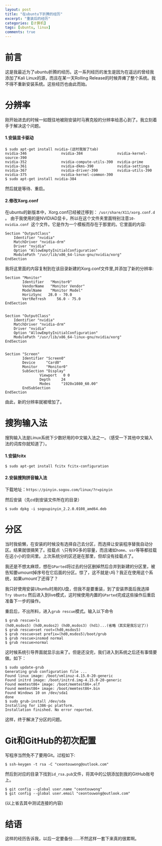 ```yaml
---
layout: post
title: "在ubuntu下折腾的经历"
excerpt: "重装后的经历"
categories: [计算机]
tags: [ubuntu, linux]
comments: true
---
```

# 前言
这是我最近为了ubuntu折腾的经历。这一系列经历的发生是因为在遥远的曾经我添加了Kali Linux的源，而且在某一天Rolling Release的时候弄瘫了整个系统。我不得不重新安装系统。这些经历也由此而始。

# 分辨率
刚开始进去的时候一如既往地被刚安装时马赛克般的分辨率给恶心到了。我立刻着手于解决这个问题。
#### 1.安装显卡驱动
```
$ sudo apt-get install nvidia-(这时我按了tab)
nvidia-346                nvidia-384                nvidia-kernel-source-390
nvidia-352                nvidia-compute-utils-390  nvidia-prime
nvidia-361                nvidia-dkms-390           nvidia-settings
nvidia-367                nvidia-driver-390         nvidia-utils-390
nvidia-375                nvidia-kernel-common-390  
$ sudo apt-get install nvidia-384
```
然后就是等待、重启。
#### 2.修改Xorg.conf
在ubuntu的新版本中，Xorg.conf已经被迁移到：
```/usr/share/X11/xorg.conf.d ```。
由于我使用的是NVIDIAD显卡，所以在这个文件夹里面特别注意```10-nvidia.conf ```这个文件。它是作为一个模板而存在于那里的。它里面的内容:
```
Section "OutputClass"
    Identifier "nvidia"
    MatchDriver "nvidia-drm"
    Driver "nvidia"
    Option "AllowEmptyInitialConfiguration"
    ModulePath "/usr/lib/x86_64-linux-gnu/nvidia/xorg"
EndSection
```
我将这里面的内容复制到在该目录新建的Xorg.conf文件里,并添加了新的分辨率:
```
Section "Monitor"
        Identifier   "Monitor0"
        VendorName   "Monitor Vendor"
        ModelName    "Monitor Model"
        HorizSync   28.0 - 70.0
        VertRefresh     56.0 - 75.0
EndSection


Section "OutputClass"
    Identifier "nvidia"
    MatchDriver "nvidia-drm"
    Driver "nvidia"
    Option "AllowEmptyInitialConfiguration"
    ModulePath "/usr/lib/x86_64-linux-gnu/nvidia/xorg"
EndSection


Section "Screen"
        Identifier "Screen0"
        Device     "Card0"
        Monitor    "Monitor0"
        SubSection "Display"
                Viewport   0 0
                Depth     24
                Modes     "1920x1080_60.00"
        EndSubSection
EndSection
```
由此，新的分辨率就被增加了。

# 搜狗输入法
搜狗输入法是Linux系统下少数好用的中文输入法之一。（感受一下其他中文输入法的词库你就知道了）。
#### 1.安装fcitx
```
$ sudo apt-get install fcitx fcitx-configuration
```
#### 2.安装搜狗拼音输入法
下载地址：```https://pinyin.sogou.com/linux/?r=pinyin ```

然后安装（先cd到安装文件所在的目录）
```
$ sudo dpkg -i sogoupinyin_2.2.0.0108_amd64.deb
```

# 分区
当时我偷懒，在安装的时候没有选择自己去分区，而选择让安装程序替我自动分区。结果就很搞笑了。挂载点``` \```只有9G多的容量，而且诸如```home```、```usr```等等都挂载在这小小的空间里。上次系统分的区还是在那里，但却没有挂载点了。

我还是不想太麻烦，想在```GParted```将过去的分区删掉然后合并到新建的分区里，被告知要umount掉序号在它后面的分区。惊了，这不就是```\```吗？我正在使用这个系统，如果umount了还得了？

我只好使用安装Ubuntu时用的U盘，但我不是要重装，到了安装界面后我选择``` Try Ubuntu```
然后进入到live模式，这时候使用内置的```GParted```完成这些操作后重启准备下一步的操作。

重启后，不出所料，进入``` grub rescue ```模式。输入以下命令
```
$ grub rescue>ls
(hd0,msdos5) (hd0,msdos2) (hd0,msdos3) (hd1)...(省略（其实是我忘记了）)
$ grub rescue>set root=(hd0,msdos5)
$ grub rescue>set prefix=(hd0,msdos5)/boot/grub
$ grub rescue>insmod normal
$ grub rescue>normal
```
这时候系统引导界面就显示出来了。但是还没完，我们进入到系统之后还有事情要做。如下：
```
$ sudo update-grub
Generating grub configuration file ...
Found linux image: /boot/vmlinuz-4.15.0-20-generic
Found initrd image: /boot/initrd.img-4.15.0-20-generic
Found memtest86+ image: /boot/memtest86+.elf
Found memtest86+ image: /boot/memtest86+.bin
Found Windows 10 on /dev/sda1
done
$ sudo grub-install /dev/sda
Installing for i386-pc platform.
Installation finished. No error reported.
```
这样，终于解决了分区的问题。

# Git和GitHub的初次配置
写程序当然免不了要用Git。过程如下:
```
$ ssh-keygen -t rsa -C "ceontouwong@outlook.com"
```
然后到对应的目录下找到```id_rsa.pub```文件，将其中的公钥添加到我的GitHub账号上。
```
$ git config --global user.name "ceontouwong"
$ git config --global user.email "ceontouwong@outlook.com"
```
(以上省去其中测试连接的内容)

# 结语
这样的经历告诉我，以后一定要备份……不然这样一套下来真的很累啊。
